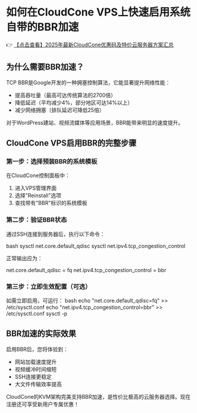 # 如何在CloudCone VPS上快速启用系统自带的BBR加速

👉 [【点击查看】2025年最新CloudCone优惠码及特价云服务器方案汇总](https://bit.ly/Cloudcone)

## 为什么需要BBR加速？

TCP BBR是Google开发的一种拥塞控制算法，它能显著提升网络性能：

- 提高吞吐量（最高可达传统算法的2700倍）
- 降低延迟（平均减少4%，部分地区可达14%以上）
- 减少网络拥塞（排队延迟可降低25倍）

对于WordPress建站、视频流媒体等应用场景，BBR能带来明显的速度提升。

## CloudCone VPS启用BBR的完整步骤

### 第一步：选择预装BBR的系统模板

在CloudCone控制面板中：
1. 进入VPS管理界面
2. 选择"Reinstall"选项
3. 查找带有"BBR"标识的系统模板

### 第二步：验证BBR状态

通过SSH连接到服务器后，执行以下命令：

bash
sysctl net.core.default_qdisc
sysctl net.ipv4.tcp_congestion_control

正常输出应为：

net.core.default_qdisc = fq
net.ipv4.tcp_congestion_control = bbr

### 第三步：立即生效配置（可选）

如需立即启用，可运行：
bash
echo "net.core.default_qdisc=fq" >> /etc/sysctl.conf
echo "net.ipv4.tcp_congestion_control=bbr" >> /etc/sysctl.conf
sysctl -p

## BBR加速的实际效果

启用BBR后，您将体验到：
- 网站加载速度提升
- 视频缓冲时间缩短
- SSH连接更稳定
- 大文件传输效率提高

CloudCone的KVM架构完美支持BBR加速，是性价比极高的云服务器选择。现在注册还可享受新用户专属优惠！